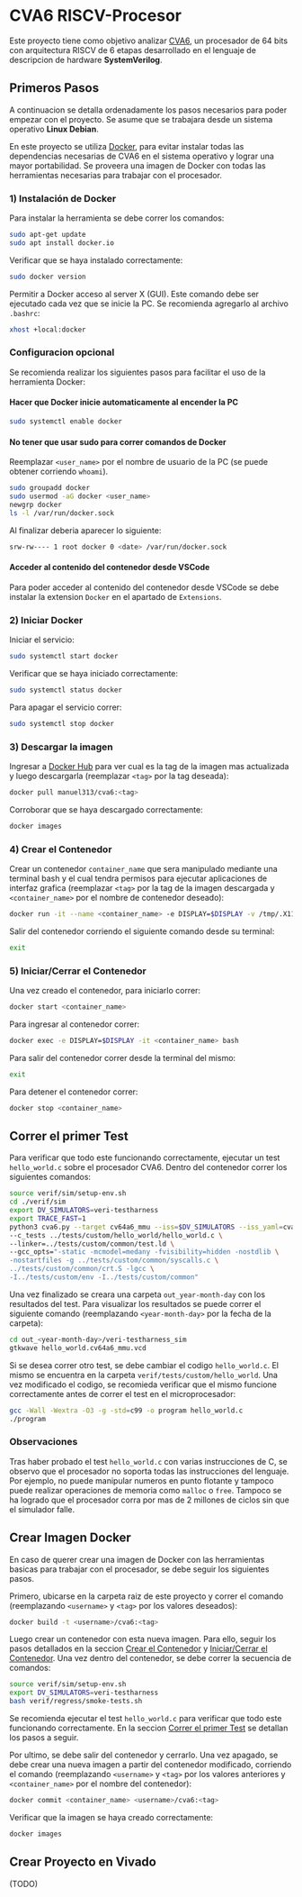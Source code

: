# CVA6 RISCV-Procesor

Este proyecto tiene como objetivo analizar [CVA6](https://github.com/openhwgroup/cva6), un procesador de 64 bits con arquitectura RISCV de 6 etapas desarrollado en el lenguaje de descripcion de hardware **SystemVerilog**. 

## Primeros Pasos

A continuacion se detalla ordenadamente los pasos necesarios para poder empezar con el proyecto. Se asume que se trabajara desde un sistema operativo **Linux Debian**.

En este proyecto se utiliza [Docker](https://www.docker.com/), para evitar instalar todas las dependencias necesarias de CVA6 en el sistema operativo y lograr una mayor portabilidad. Se proveera una imagen de Docker con todas las herramientas necesarias para trabajar con el procesador.

### 1) Instalación de Docker

Para instalar la herramienta se debe correr los  comandos:

```bash
sudo apt-get update
sudo apt install docker.io
```

Verificar que se haya instalado correctamente:

```bash
sudo docker version
```

Permitir a Docker acceso al server X (GUI). Este comando debe ser ejecutado cada vez que se inicie la PC. Se recomienda agregarlo al archivo `.bashrc`:

```bash
xhost +local:docker
```

### Configuracion opcional

Se recomienda realizar los siguientes pasos para facilitar el uso de la herramienta Docker:

#### Hacer que Docker inicie automaticamente al encender la PC

```bash
sudo systemctl enable docker 
```

#### No tener que usar sudo para correr comandos de Docker

Reemplazar `<user_name>` por el nombre de usuario de la PC (se puede obtener corriendo `whoami`).

```bash
sudo groupadd docker
sudo usermod -aG docker <user_name>
newgrp docker
ls -l /var/run/docker.sock
```

Al finalizar deberia aparecer lo siguiente:

```bash
srw-rw---- 1 root docker 0 <date> /var/run/docker.sock
```

#### Acceder al contenido del contenedor desde VSCode

Para poder acceder al contenido del contenedor desde VSCode se debe instalar la extension `Docker` en el apartado de `Extensions`.

### 2) Iniciar Docker

Iniciar el servicio:

```bash
sudo systemctl start docker
```

Verificar que se haya iniciado correctamente:

```bash
sudo systemctl status docker
```

Para apagar el servicio correr:

```bash
sudo systemctl stop docker
```

### 3) Descargar la imagen

Ingresar a [Docker Hub](https://hub.docker.com/r/manuel313/cva6/tags) para ver cual es la tag de la imagen mas actualizada y luego descargarla (reemplazar `<tag>` por la tag deseada):

```bash
docker pull manuel313/cva6:<tag>
```

Corroborar que se haya descargado correctamente:

```bash
docker images
```

### 4) Crear el Contenedor

Crear un contenedor `container_name` que sera manipulado mediante una terminal bash y el cual tendra permisos para ejecutar aplicaciones de interfaz grafica (reemplazar `<tag>` por la tag de la imagen descargada y `<container_name>` por el nombre de contenedor deseado):

```bash
docker run -it --name <container_name> -e DISPLAY=$DISPLAY -v /tmp/.X11-unix:/tmp/.X11-unix manuel313/cva6:<tag> bash
```

Salir del contenedor corriendo el siguiente comando desde su terminal:
    
```bash
exit
```

### 5) Iniciar/Cerrar el Contenedor

Una vez creado el contenedor, para iniciarlo correr:

```bash
docker start <container_name>
```

Para ingresar al contenedor correr:

```bash
docker exec -e DISPLAY=$DISPLAY -it <container_name> bash
```

Para salir del contenedor correr desde la terminal del mismo:

```bash
exit
```

Para detener el contenedor correr:

```bash
docker stop <container_name>
```

## Correr el primer Test

Para verificar que todo este funcionando correctamente, ejecutar un test `hello_world.c` sobre el procesador CVA6. Dentro del contenedor correr los siguientes comandos:

```bash
source verif/sim/setup-env.sh
cd ./verif/sim
export DV_SIMULATORS=veri-testharness
export TRACE_FAST=1
python3 cva6.py --target cv64a6_mmu --iss=$DV_SIMULATORS --iss_yaml=cva6.yaml \
--c_tests ../tests/custom/hello_world/hello_world.c \
--linker=../tests/custom/common/test.ld \
--gcc_opts="-static -mcmodel=medany -fvisibility=hidden -nostdlib \
-nostartfiles -g ../tests/custom/common/syscalls.c \
../tests/custom/common/crt.S -lgcc \
-I../tests/custom/env -I../tests/custom/common"
```

Una vez finalizado se creara una carpeta `out_year-month-day` con los resultados del test. Para visualizar los resultados se puede correr el siguiente comando (reemplazando `<year-month-day>` por la fecha de la carpeta):

```bash
cd out_<year-month-day>/veri-testharness_sim
gtkwave hello_world.cv64a6_mmu.vcd
```

Si se desea correr otro test, se debe cambiar el codigo `hello_world.c`. El mismo se encuentra en la carpeta `verif/tests/custom/hello_world`. Una vez modificado el codigo, se recomieda verificar que el mismo funcione correctamente antes de correr el test en el microprocesador:

```bash
gcc -Wall -Wextra -O3 -g -std=c99 -o program hello_world.c
./program
```

### Observaciones

Tras haber probado el test `hello_world.c` con varias instrucciones de C, se observo que el procesador no soporta todas las instrucciones del lenguaje. Por ejemplo, no puede manipular numeros en punto flotante y tampoco puede realizar operaciones de memoria como `malloc` o `free`. Tampoco se ha logrado que el procesador corra por mas de 2 millones de ciclos sin que el simulador falle.

## Crear Imagen Docker

En caso de querer crear una imagen de Docker con las herramientas basicas para trabajar con el procesador, se debe seguir los siguientes pasos.

Primero, ubicarse en la carpeta raiz de este proyecto y correr el comando (reemplazando `<username>` y `<tag>` por los valores deseados): 

```bash
docker build -t <username>/cva6:<tag>
```

Luego crear un contenedor con esta nueva imagen. Para ello, seguir los pasos detallados en la seccion [Crear el Contenedor](#4-crear-el-contenedor) y [Iniciar/Cerrar el Contenedor](#5-iniciar/cerrar-el-contenedor). Una vez dentro del contenedor, se debe correr la secuencia de comandos:

```bash
source verif/sim/setup-env.sh
export DV_SIMULATORS=veri-testharness
bash verif/regress/smoke-tests.sh
```

Se recomienda ejecutar el test `hello_world.c` para verificar que todo este funcionando correctamente. En la seccion [Correr el primer Test](#correr-el-primer-test) se detallan los pasos a seguir.

Por ultimo, se debe salir del contenedor y cerrarlo. Una vez apagado, se debe crear una nueva imagen a partir del contenedor modificado, corriendo el comando (reemplazando `<username>` y `<tag>` por los valores anteriores y `<container_name>` por el nombre del contenedor):

```bash
docker commit <container_name> <username>/cva6:<tag>
```

Verificar que la imagen se haya creado correctamente:

```bash
docker images
```

## Crear Proyecto en Vivado

(TODO)
